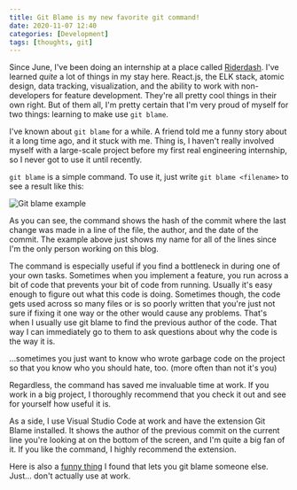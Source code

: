 ```yaml
---
title: Git Blame is my new favorite git command!
date: 2020-11-07 12:40
categories: [Development]
tags: [thoughts, git]
---
```


Since June, I've been doing an internship at a place called [Riderdash](https://www.riderdash.com/). I've learned *quite* a lot of things in my stay here. React.js, the ELK stack, atomic design, data tracking, visualization, and the ability to work with non-developers for feature development. They're all pretty cool things in their own right. But of them all, I'm pretty certain that I'm very proud of myself for two things: learning to make use `git blame`. 

I've known about `git blame` for a while. A friend told me a funny story about it a long time ago, and it stuck with me. Thing is, I haven't really involved myself with a large-scale project before my first real engineering internship, so I never got to use it until recently.

`git blame` is a simple command. To use it, just write `git blame <filename>` to see a result like this:

![Git blame example](https://i.imgur.com/9zqoRUO.png)

As you can see, the command shows the hash of the commit where the last change was made in a line of the file, the author, and the date of the commit. The example above just shows my name for all of the lines since I'm the only person working on this blog. 

The command is especially useful if you find a bottleneck in during one of your own tasks. Sometimes when you implement a feature, you run across a bit of code that prevents your bit of code from running. Usually it's easy enough to figure out what this code is doing. Sometimes though, the code gets used across so many files or is so poorly written that you're just not sure if fixing it one way or the other would cause any problems. That's when I usually use git blame to find the previous author of the code. That way I can immediately go to them to ask questions about why the code is the way it is. 

...sometimes you just want to know who wrote garbage code on the project so that you know who you should hate, too. (more often than not it's you)

Regardless, the command has saved me invaluable time at work. If you work in a big project, I thoroughly recommend that you check it out and see for yourself how useful it is.

As a side, I use Visual Studio Code at work and have the extension Git Blame installed. It shows the author of the previous commit on the current line you're looking at on the bottom of the screen, and I'm quite a big fan of it. If you like the command, I highly recommend the extension.

Here is also a [funny thing](https://github.com/jayphelps/git-blame-someone-else) I found that lets you git blame someone else. Just... don't actually use at work. 